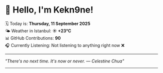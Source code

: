 # 👋 Hello, I'm Kekn9ne!

🗓️ Today is: **Thursday, 11 September 2025**  
🌤️ Weather in Istanbul: **☀️   +23°C**  
📊 GitHub Contributions: **90**  
🎧 Currently Listening: Not listening to anything right now ❌

---

_"There's no next time. It's now or never. — *Celestine Chua*"_

---
